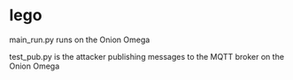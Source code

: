 # lego

main_run.py runs on the Onion Omega

test_pub.py is the attacker publishing messages to the MQTT broker on the Onion Omega
